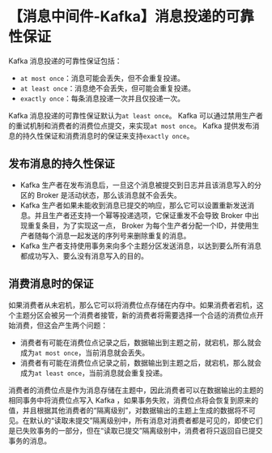 # 【消息中间件-Kafka】消息投递的可靠性保证

Kafka 消息投递的可靠性保证包括：
* `at most once`：消息可能会丢失，但不会重复投递。
* `at least once`：消息绝不会丢失，但可能会重复投递。
* `exactly once`：每条消息投递一次并且仅投递一次。

Kafka 消息投递的可靠性保证默认为`at least once`。 Kafka 可以通过禁用生产者的重试机制和消费者的消费位点提交，来实现`at most once`。 Kafka 提供发布消息的持久性保证和消费消息时的保证来支持`exactly once`。

## 发布消息的持久性保证
* Kafka 生产者在发布消息后，一旦这个消息被提交到日志并且该消息写入的分区的 Broker 是活动状态，那么该消息就不会丢失。
* Kafka 生产者如果未能收到消息已提交的响应，那么它可以设置重新发送消息。并且生产者还支持一个幂等投递选项，它保证重发不会导致 Broker 中出现重复条目，为了实现这一点， Broker 为每个生产者分配一个ID，并使用生产者随每个消息一起发送的序列号来删除重复的消息。
* Kafka 生产者支持使用事务来向多个主题分区发送消息，以达到要么所有消息都成功写入、要么没有消息写入的目的。

## 消费消息时的保证
如果消费者从未宕机，那么它可以将消费位点存储在内存中。如果消费者宕机，这个主题分区会被另一个消费者接管，新的消费者将需要选择一个合适的消费位点开始消费，但这会产生两个问题：
* 消费者有可能在消费位点记录之后，数据输出到主题之前，就宕机，那么就会成为`at most once`，当前消息就会丢失。
* 消费者有可能在消费位点记录之前，数据输出到主题之后，就宕机，那么就会成为`at least once`，当前消息就会重复投递。

消费者的消费位点是作为消息存储在主题中，因此消费者可以在数据输出的主题的相同事务中将消费位点写入 Kafka ，如果事务失败，消费位点将会恢复到原来的值，并且根据其他消费者的“隔离级别”，对数据输出的主题上生成的数据将不可见。在默认的“读取未提交”隔离级别中，所有消息对消费者都是可见的，即使它们是已失败事务的一部分，但在“读取已提交”隔离级别中，消费者将只返回自已提交事务的消息。